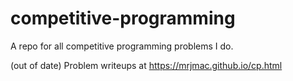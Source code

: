 # competitive-programming

A repo for all competitive programming problems I do.

(out of date) Problem writeups at https://mrjmac.github.io/cp.html

